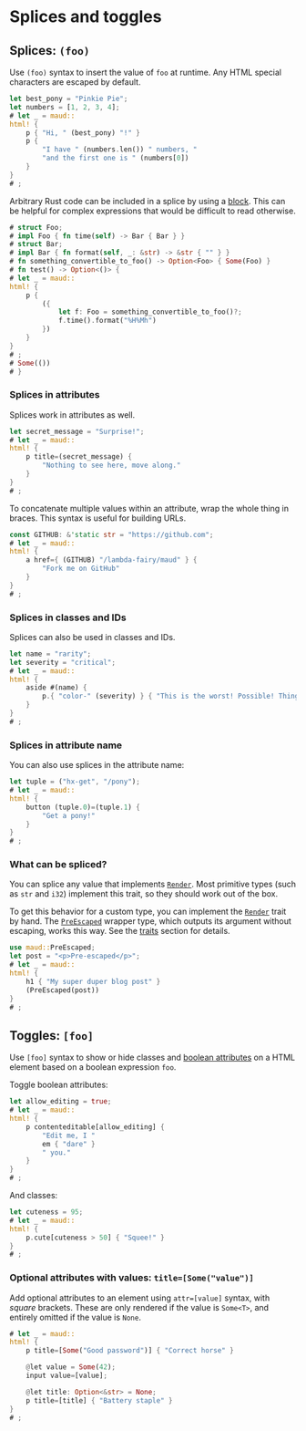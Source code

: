 # Splices and toggles

## Splices: `(foo)`

Use `(foo)` syntax to insert the value of `foo` at runtime.
Any HTML special characters are escaped by default.

```rust
let best_pony = "Pinkie Pie";
let numbers = [1, 2, 3, 4];
# let _ = maud::
html! {
    p { "Hi, " (best_pony) "!" }
    p {
        "I have " (numbers.len()) " numbers, "
        "and the first one is " (numbers[0])
    }
}
# ;
```

Arbitrary Rust code can be included in a splice by using a [block].
This can be helpful for complex expressions that would be difficult to read otherwise.

```rust
# struct Foo;
# impl Foo { fn time(self) -> Bar { Bar } }
# struct Bar;
# impl Bar { fn format(self, _: &str) -> &str { "" } }
# fn something_convertible_to_foo() -> Option<Foo> { Some(Foo) }
# fn test() -> Option<()> {
# let _ = maud::
html! {
    p {
        ({
            let f: Foo = something_convertible_to_foo()?;
            f.time().format("%H%Mh")
        })
    }
}
# ;
# Some(())
# }
```

[block]: https://doc.rust-lang.org/reference.html#block-expressions

### Splices in attributes

Splices work in attributes as well.

```rust
let secret_message = "Surprise!";
# let _ = maud::
html! {
    p title=(secret_message) {
        "Nothing to see here, move along."
    }
}
# ;
```

To concatenate multiple values within an attribute, wrap the whole thing in braces.
This syntax is useful for building URLs.

```rust
const GITHUB: &'static str = "https://github.com";
# let _ = maud::
html! {
    a href={ (GITHUB) "/lambda-fairy/maud" } {
        "Fork me on GitHub"
    }
}
# ;
```

### Splices in classes and IDs

Splices can also be used in classes and IDs.

```rust
let name = "rarity";
let severity = "critical";
# let _ = maud::
html! {
    aside #(name) {
        p.{ "color-" (severity) } { "This is the worst! Possible! Thing!" }
    }
}
# ;
```

### Splices in attribute name

You can also use splices in the attribute name:

```rust
let tuple = ("hx-get", "/pony");
# let _ = maud::
html! {
    button (tuple.0)=(tuple.1) {
        "Get a pony!"
    }
}
# ;
```

### What can be spliced?

You can splice any value that implements [`Render`][Render].
Most primitive types (such as `str` and `i32`) implement this trait, so they should work out of the box.

To get this behavior for a custom type, you can implement the [`Render`][Render] trait by hand.
The [`PreEscaped`][PreEscaped] wrapper type, which outputs its argument without escaping, works this way.
See the [traits](render-trait.md) section for details.

```rust
use maud::PreEscaped;
let post = "<p>Pre-escaped</p>";
# let _ = maud::
html! {
    h1 { "My super duper blog post" }
    (PreEscaped(post))
}
# ;
```

[Render]: https://docs.rs/maud/*/maud/trait.Render.html
[PreEscaped]: https://docs.rs/maud/*/maud/struct.PreEscaped.html

## Toggles: `[foo]`

Use `[foo]` syntax to show or hide classes and [boolean attributes](https://developer.mozilla.org/en-US/docs/Glossary/Boolean/HTML) on a HTML element based on a boolean expression `foo`.

Toggle boolean attributes:

```rust
let allow_editing = true;
# let _ = maud::
html! {
    p contenteditable[allow_editing] {
        "Edit me, I "
        em { "dare" }
        " you."
    }
}
# ;
```

And classes:

```rust
let cuteness = 95;
# let _ = maud::
html! {
    p.cute[cuteness > 50] { "Squee!" }
}
# ;
```

### Optional attributes with values: `title=[Some("value")]`

Add optional attributes to an element using `attr=[value]` syntax, with *square* brackets.
These are only rendered if the value is `Some<T>`, and entirely omitted if the value is `None`.

```rust
# let _ = maud::
html! {
    p title=[Some("Good password")] { "Correct horse" }

    @let value = Some(42);
    input value=[value];

    @let title: Option<&str> = None;
    p title=[title] { "Battery staple" }
}
# ;
```
